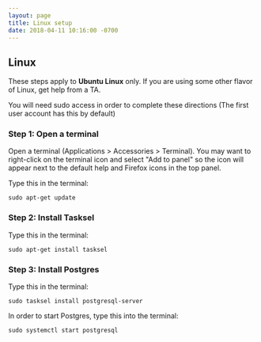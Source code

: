 ```yaml
---
layout: page
title: Linux setup
date: 2018-04-11 10:16:00 -0700
---
```



## Linux

These steps apply to **Ubuntu Linux** only. If you are using some other flavor of Linux, get help from a TA.

You will need sudo access in order to complete these directions (The first user account has this by default)

### Step 1: Open a terminal

Open a terminal (Applications > Accessories > Terminal). You may want to right-click on the terminal icon and select "Add to panel" so the icon will appear next to the default help and Firefox icons in the top panel.

Type this in the terminal:

```text
sudo apt-get update
```

### Step 2: Install Tasksel

Type this in the terminal:

```text
sudo apt-get install tasksel
```

### Step 3: Install Postgres

Type this in the terminal:

```text
sudo tasksel install postgresql-server
```

In order to start Postgres, type this into the terminal:

```text
sudo systemctl start postgresql
```
